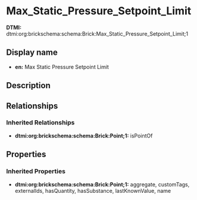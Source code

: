 # Max_Static_Pressure_Setpoint_Limit
**DTMI:** dtmi:org:brickschema:schema:Brick:Max_Static_Pressure_Setpoint_Limit;1
## Display name
- **en:** Max Static Pressure Setpoint Limit
## Description
## Relationships
### Inherited Relationships
* **dtmi:org:brickschema:schema:Brick:Point;1:** isPointOf
## Properties
### Inherited Properties
* **dtmi:org:brickschema:schema:Brick:Point;1:** aggregate, customTags, externalIds, hasQuantity, hasSubstance, lastKnownValue, name
